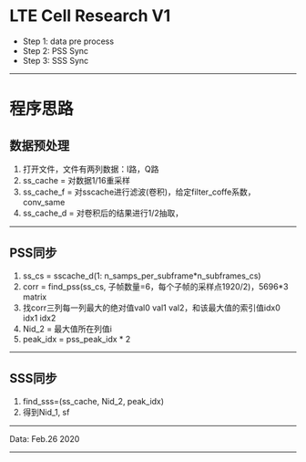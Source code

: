 # LTE Cell Research V1
* Step 1: data pre process
* Step 2: PSS Sync
* Step 3: SSS Sync
*********
# 程序思路
## 数据预处理
1. 打开文件，文件有两列数据：I路，Q路
2. ss_cache = 对数据1/16重采样
3. ss_cache_f = 对sscache进行滤波(卷积)，给定filter_coffe系数，conv_same
4. ss_cache_d = 对卷积后的结果进行1/2抽取，
**********
## PSS同步
1. ss_cs = sscache_d(1: n_samps_per_subframe*n_subframes_cs)    
2. corr = find_pss(ss_cs, 子帧数量=6，每个子帧的采样点1920/2)，5696*3 matrix
3. 找corr三列每一列最大的绝对值val0 val1 val2，和该最大值的索引值idx0 idx1 idx2
4. Nid_2 = 最大值所在列值i
5. peak_idx = pss_peak_idx * 2
***********
## SSS同步
1. find_sss=(ss_cache, Nid_2, peak_idx)
2. 得到Nid_1, sf
***********


Data: Feb.26 2020
***********